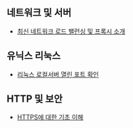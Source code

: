 ## 네트워크 및 서버
* [최신 네트워크 로드 밸런싱 및 프록시 소개](https://ziwon.github.io/post/modern-network-load-balancing-and-proxying/)

## 유닉스 리눅스
* [리눅스 로컬서버 열린 포트 확인](https://zetawiki.com/wiki/%EB%A6%AC%EB%88%85%EC%8A%A4_%EB%A1%9C%EC%BB%AC%EC%84%9C%EB%B2%84_%EC%97%B4%EB%A6%B0_%ED%8F%AC%ED%8A%B8_%ED%99%95%EC%9D%B8)

## HTTP 및 보안
* [HTTPS에 대한 기초 이해](https://cheese10yun.github.io/https/)
